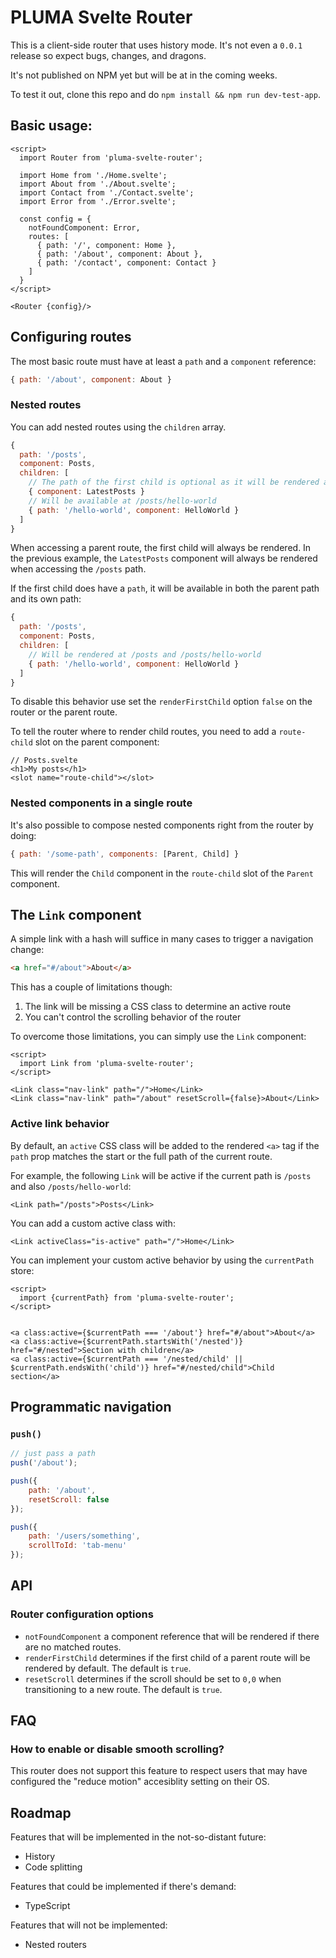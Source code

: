 # PLUMA Svelte Router

This is a client-side router that uses history mode. It's not even a `0.0.1` release so expect bugs, changes, and dragons.

It's not published on NPM yet but will be at in the coming weeks.

To test it out, clone this repo and do `npm install && npm run dev-test-app`.

## Basic usage:

```svelte
<script>
  import Router from 'pluma-svelte-router';

  import Home from './Home.svelte';
  import About from './About.svelte';
  import Contact from './Contact.svelte';
  import Error from './Error.svelte';

  const config = {
    notFoundComponent: Error,
    routes: [
      { path: '/', component: Home },
      { path: '/about', component: About },
      { path: '/contact', component: Contact }
    ]
  }
</script>

<Router {config}/>
```

## Configuring routes
The most basic route must have at least a `path` and a `component` reference:
```js
{ path: '/about', component: About }
````

### Nested routes
You can add nested routes using the `children` array.
```js
{
  path: '/posts',
  component: Posts,
  children: [
    // The path of the first child is optional as it will be rendered at /posts
    { component: LatestPosts }
    // Will be available at /posts/hello-world
    { path: '/hello-world', component: HelloWorld }
  ]
}
```

When accessing a parent route, the first child will always be rendered. In the previous example, the `LatestPosts` component will always be rendered when accessing the `/posts` path.

If the first child does have a `path`, it will be available in both the parent path and its own path:
```js
{
  path: '/posts',
  component: Posts,
  children: [
    // Will be rendered at /posts and /posts/hello-world
    { path: '/hello-world', component: HelloWorld }
  ]
}
```

To disable this behavior use set the `renderFirstChild` option `false` on the router or the parent route.

To tell the router where to render child routes, you need to add a `route-child` slot on the parent component:
```svelte
// Posts.svelte
<h1>My posts</h1>
<slot name="route-child"></slot>
```


### Nested components in a single route
It's also possible to compose nested components right from the router by doing:

```js
{ path: '/some-path', components: [Parent, Child] }
````

This will render the `Child` component in the `route-child` slot of the `Parent` component.

## The `Link` component
A simple link with a hash will suffice in many cases to trigger a navigation change:
```html
<a href="#/about">About</a>
```
This has a couple of limitations though:

1. The link will be missing a CSS class to determine an active route
2. You can't control the scrolling behavior of the router

To overcome those limitations, you can simply use the `Link` component:

```svelte
<script>
  import Link from 'pluma-svelte-router';
</script>

<Link class="nav-link" path="/">Home</Link>
<Link class="nav-link" path="/about" resetScroll={false}>About</Link>
```

### Active link behavior
By default, an `active` CSS class will be added to the rendered `<a>` tag if the `path` prop matches the start or the full path of the current route.

For example, the following `Link` will be active if the current path is `/posts` and also `/posts/hello-world`:
```svelte
<Link path="/posts">Posts</Link>
```

You can add a custom active class with:
```svelte
<Link activeClass="is-active" path="/">Home</Link>
```

You can implement your custom active behavior by using the `currentPath` store:

```svelte
<script>
  import {currentPath} from 'pluma-svelte-router';
</script>


<a class:active={$currentPath === '/about'} href="#/about">About</a>
<a class:active={$currentPath.startsWith('/nested')} href="#/nested">Section with children</a>
<a class:active={$currentPath === '/nested/child' || $currentPath.endsWith('child')} href="#/nested/child">Child section</a>
```

## Programmatic navigation

### `push()`

```js
// just pass a path
push('/about');

push({
	path: '/about',
	resetScroll: false
});

push({
	path: '/users/something',
	scrollToId: 'tab-menu'
});
```


## API
### Router configuration options

* `notFoundComponent` a component reference that will be rendered if there are no matched routes.
* `renderFirstChild` determines if the first child of a parent route will be rendered by default. The default is `true`.
* `resetScroll` determines if the scroll should be set to `0,0` when transitioning to a new route. The default is `true`.

## FAQ

### How to enable or disable smooth scrolling?
This router does not support this feature to respect users that may have configured the "reduce motion" accesiblity setting on their OS.

## Roadmap

Features that will be implemented in the not-so-distant future:

* History
* Code splitting

Features that could be implemented if there's demand:

* TypeScript

Features that will not be implemented:

* Nested routers